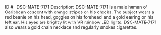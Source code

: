 ID # : DSC-MATE-7171
Description: DSC-MATE-7171 is a male human of Caribbean descent with orange stripes on his cheeks. The subject wears a red beanie on his head, goggles on his forehead, and a gold earring on his left ear. His eyes are brightly lit with VR rainbow LED lights. DSC-MATE-7171 also wears a gold chain necklace and regularly smokes cigarettes.